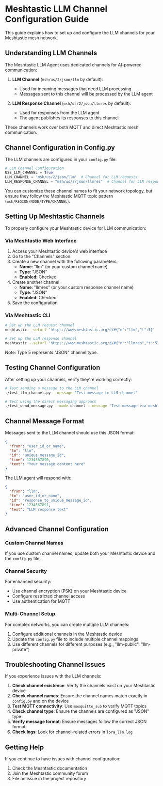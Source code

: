 # Meshtastic LLM Channel Configuration Guide

This guide explains how to set up and configure the LLM channels for your Meshtastic mesh network.

## Understanding LLM Channels

The Meshtastic LLM Agent uses dedicated channels for AI-powered communication:

1. **LLM Channel** (`msh/us/2/json/llm` by default): 
   - Used for incoming messages that need LLM processing
   - Messages sent to this channel will be processed by the LLM agent

2. **LLM Response Channel** (`msh/us/2/json/llmres` by default):
   - Used for responses from the LLM agent
   - The agent publishes its responses to this channel

These channels work over both MQTT and direct Meshtastic mesh communication.

## Channel Configuration in Config.py

The LLM channels are configured in your `config.py` file:

```python
# LLM Channel Configuration
USE_LLM_CHANNEL = True
LLM_CHANNEL = "msh/us/2/json/llm"  # Channel for LLM requests
LLM_RESPONSE_CHANNEL = "msh/us/2/json/llmres"  # Channel for LLM responses
```

You can customize these channel names to fit your network topology, but ensure they follow the Meshtastic MQTT topic pattern (`msh/REGION/NODE/TYPE/CHANNEL`).

## Setting Up Meshtastic Channels

To properly configure your Meshtastic device for LLM communication:

### Via Meshtastic Web Interface

1. Access your Meshtastic device's web interface
2. Go to the "Channels" section
3. Create a new channel with the following parameters:
   - **Name**: "llm" (or your custom channel name)
   - **Type**: "JSON"
   - **Enabled**: Checked
4. Create another channel:
   - **Name**: "llmres" (or your custom response channel name)
   - **Type**: "JSON"
   - **Enabled**: Checked
5. Save the configuration

### Via Meshtastic CLI

```bash
# Set up the LLM request channel
meshtastic --seturl 'https://www.meshtastic.org/d/#{"n":"llm","t":5}'

# Set up the LLM response channel
meshtastic --seturl 'https://www.meshtastic.org/d/#{"n":"llmres","t":5}'
```

Note: Type 5 represents "JSON" channel type.

## Testing Channel Configuration

After setting up your channels, verify they're working correctly:

```bash
# Test sending a message to the LLM channel
./test_llm_channel.py --message "Test message to LLM channel"

# Test using the direct messaging approach
./test_send_message.py --mode channel --message "Test message via mesh"
```

## Channel Message Format

Messages sent to the LLM channel should use this JSON format:

```json
{
  "from": "user_id_or_name",
  "to": "llm",
  "id": "unique_message_id",
  "time": 1234567890,
  "text": "Your message content here"
}
```

The LLM agent will respond with:

```json
{
  "from": "llm",
  "to": "user_id_or_name",
  "id": "response_to_unique_message_id",
  "time": 1234567891,
  "text": "LLM response text"
}
```

## Advanced Channel Configuration

### Custom Channel Names

If you use custom channel names, update both your Meshtastic device and the `config.py` file.

### Channel Security

For enhanced security:
- Use channel encryption (PSK) on your Meshtastic device
- Configure restricted channel access
- Use authentication for MQTT

### Multi-Channel Setup

For complex networks, you can create multiple LLM channels:
1. Configure additional channels in the Meshtastic device
2. Update the `config.py` file to include multiple channel mappings
3. Use different channels for different purposes (e.g., "llm-public", "llm-private")

## Troubleshooting Channel Issues

If you experience issues with the LLM channels:

1. **Check channel existence**: Verify the channels exist on your Meshtastic device
2. **Check channel names**: Ensure the channel names match exactly in `config.py` and on the device
3. **Test MQTT connectivity**: Use `mosquitto_sub` to verify MQTT topics
4. **Check channel type**: Ensure the channels are configured as "JSON" type
5. **Verify message format**: Ensure messages follow the correct JSON format
6. **Check logs**: Look for channel-related errors in `lora_llm.log`

## Getting Help

If you continue to have issues with channel configuration:
1. Check the Meshtastic documentation
2. Join the Meshtastic community forum
3. File an issue in the project repository
